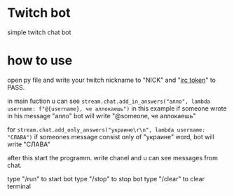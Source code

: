 # Twitch bot
simple twitch chat bot

# how to use
open py file and write your twitch nickname to "NICK" and "[irc token](https://twitchapps.com/tmi/)" to PASS.

in main fuction u can see `stream.chat.add_in_answers("алло", lambda username: f"@{username}, че аллокаешь")`
in this example if someone wrote in his message "алло" bot will write "@someone, че аллокаешь"

for `stream.chat.add_only_answers("украине\r\n", lambda username: "СЛАВА")`
if someones message consist only of "украине" word, bot will write "СЛАВА"


after this start the programm.
write chanel and u can see messages from chat.

type "/run" to start bot
type "/stop" to stop bot
type "/clear" to clear terminal


